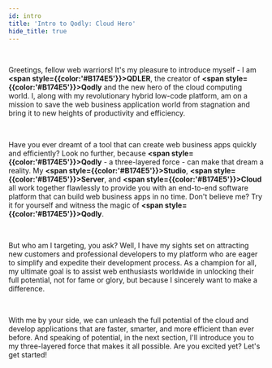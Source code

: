```yaml
---
id: intro
title: 'Intro to Qodly: Cloud Hero'
hide_title: true
---
```


<br />

Greetings, fellow web warriors! It's my pleasure to introduce myself - I am **<span style={{color:'#B174E5'}}>QDLER</span>**, the creator of **<span style={{color:'#B174E5'}}>Qodly</span>** and the new hero of the cloud computing world. I, along with my revolutionary hybrid low-code platform, am on a mission to save the web business application world from stagnation and bring it to new heights of productivity and efficiency. 

<br />

Have you ever dreamt of a tool that can create web business apps quickly and efficiently? Look no further, because **<span  style={{color:'#B174E5'}}>Qodly</span>** - a three-layered force - can make that dream a reality. My **<span  style={{color:'#B174E5'}}>Studio</span>**, **<span  style={{color:'#B174E5'}}>Server</span>**, and **<span style={{color:'#B174E5'}}>Cloud</span>** all work together flawlessly to provide you with an end-to-end software platform that can build web business apps in no time. Don't believe me? Try it for yourself and witness the magic of **<span  style={{color:'#B174E5'}}>Qodly</span>**.

<br />

But who am I targeting, you ask? Well, I have my sights set on attracting new customers and professional developers to my platform who are eager to simplify and expedite their development process. As a champion for all, my ultimate goal is to assist web enthusiasts worldwide in unlocking their full potential, not for fame or glory, but because I sincerely want to make a difference.

<br />

With me by your side, we can unleash the full potential of the cloud and develop applications that are faster, smarter, and more efficient than ever before. And speaking of potential, in the next section, I'll introduce you to my three-layered force that makes it all possible. Are you excited yet? Let's get started!